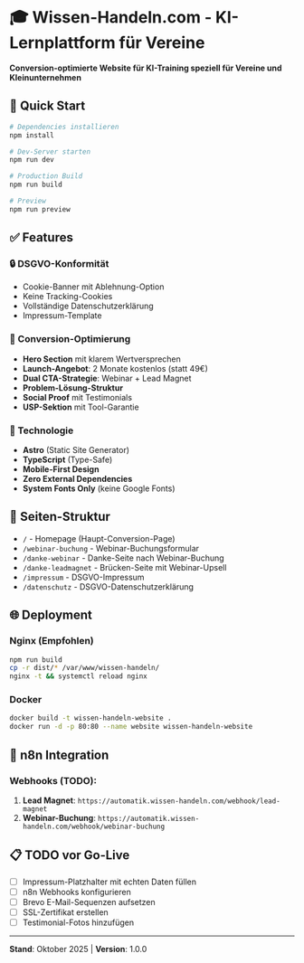 # 🎓 Wissen-Handeln.com - KI-Lernplattform für Vereine

**Conversion-optimierte Website für KI-Training speziell für Vereine und Kleinunternehmen**

## 🚀 Quick Start

```bash
# Dependencies installieren
npm install

# Dev-Server starten
npm run dev

# Production Build
npm run build

# Preview
npm run preview
```

## ✅ Features

### 🔒 DSGVO-Konformität
- Cookie-Banner mit Ablehnung-Option
- Keine Tracking-Cookies
- Vollständige Datenschutzerklärung
- Impressum-Template

### 🎯 Conversion-Optimierung
- **Hero Section** mit klarem Wertversprechen
- **Launch-Angebot**: 2 Monate kostenlos (statt 49€)
- **Dual CTA-Strategie**: Webinar + Lead Magnet
- **Problem-Lösung-Struktur**
- **Social Proof** mit Testimonials
- **USP-Sektion** mit Tool-Garantie

### 📱 Technologie
- **Astro** (Static Site Generator)
- **TypeScript** (Type-Safe)
- **Mobile-First Design**
- **Zero External Dependencies**
- **System Fonts Only** (keine Google Fonts)

## 📁 Seiten-Struktur

- `/` - Homepage (Haupt-Conversion-Page)
- `/webinar-buchung` - Webinar-Buchungsformular
- `/danke-webinar` - Danke-Seite nach Webinar-Buchung
- `/danke-leadmagnet` - Brücken-Seite mit Webinar-Upsell
- `/impressum` - DSGVO-Impressum
- `/datenschutz` - DSGVO-Datenschutzerklärung

## 🌐 Deployment

### Nginx (Empfohlen)
```bash
npm run build
cp -r dist/* /var/www/wissen-handeln/
nginx -t && systemctl reload nginx
```

### Docker
```bash
docker build -t wissen-handeln-website .
docker run -d -p 80:80 --name website wissen-handeln-website
```

## 🔗 n8n Integration

### Webhooks (TODO):

1. **Lead Magnet**: `https://automatik.wissen-handeln.com/webhook/lead-magnet`
2. **Webinar-Buchung**: `https://automatik.wissen-handeln.com/webhook/webinar-buchung`

## 📋 TODO vor Go-Live

- [ ] Impressum-Platzhalter mit echten Daten füllen
- [ ] n8n Webhooks konfigurieren
- [ ] Brevo E-Mail-Sequenzen aufsetzen
- [ ] SSL-Zertifikat erstellen
- [ ] Testimonial-Fotos hinzufügen

---

**Stand**: Oktober 2025 | **Version**: 1.0.0
